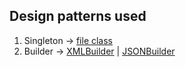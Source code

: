 ## Design patterns used

1. Singleton -> [file class](./modules/File.ts)
2. Builder -> [XMLBuilder](./modules/XML.builder.ts) | [JSONBuilder](./modules/JSON.builder.ts) 